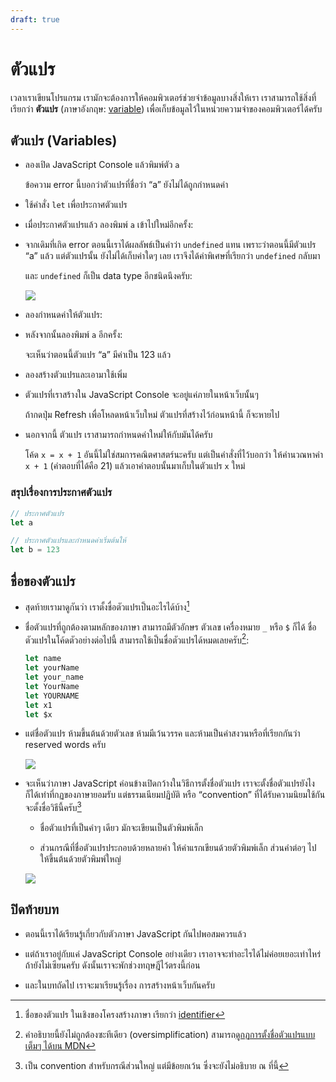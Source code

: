 ```yaml
---
draft: true
---
```


# ตัวแปร

เวลาเราเขียนโปรแกรม เรามักจะต้องการให้คอมพิวเตอร์ช่วยจำข้อมูลบางสิ่งให้เรา
เราสามารถใช้สิ่งที่เรียกว่า **ตัวแปร** (ภาษาอังกฤษ: [variable](https://developer.mozilla.org/en-US/docs/Learn/JavaScript/First_steps/Variables)) เพื่อเก็บข้อมูลไว้ในหน่วยความจำของคอมพิวเตอร์ได้ครับ

<script setup>
  import JsConsole from './components/JsConsole.vue'
</script>

## ตัวแปร (Variables)

- ลองเปิด JavaScript Console แล้วพิมพ์ตัว `a`

  <div><JsConsole input='a' error="Uncaught ReferenceError: a is not defined" /></div>

  ข้อความ error นี้บอกว่าตัวแปรที่ชื่อว่า “a” ยังไม่ได้ถูกกำหนดค่า

- ใช้คำสั่ง `let` เพื่อประกาศตัวแปร

  <div><JsConsole input='let a' :output="{value: undefined}" /></div>

- เมื่อประกาศตัวแปรแล้ว ลองพิมพ์ `a` เข้าไปใหม่อีกครั้ง:

  <div><JsConsole input='a' :output="{value: undefined}" /></div>

- จากเดิมที่เกิด error
  ตอนนี้เราได้ผลลัพธ์เป็นคำว่า `undefined` แทน
  เพราะว่าตอนนี้มีตัวแปร “a” แล้ว
  แต่ตัวแปรนั้น ยังไม่ได้เก็บค่าใดๆ เลย
  เราจึงได้ค่าพิเศษที่เรียกว่า `undefined` กลับมา

  และ `undefined` ก็เป็น data type อีกชนิดนึงครับ:

  ![](https://im.dt.in.th/ipfs/bafybeigtdfu5hq4abbfrrteeurfdnqeg5eeyggdiacuqpdqpq5h33wlahm/image.webp)

- ลองกำหนดค่าให้ตัวแปร:

  <div><JsConsole input='a = 123' :output="{value: 123}" /></div>

- หลังจากนั้นลองพิมพ์ `a` อีกครั้ง:

  <div><JsConsole input='a' :output="{value: 123}" /></div>

  จะเห็นว่าตอนนี้ตัวแปร “a” มีค่าเป็น 123 แล้ว

- ลองสร้างตัวแปรและเอามาใช้เพิ่ม

  <div><JsConsole input='let b = 456' :output="{value: undefined}" /></div>

  <div><JsConsole input='a * b' :output="{value: 56088}" /></div>

- ตัวแปรที่เราสร้างใน JavaScript Console จะอยู่แค่ภายในหน้าเว็บนั้นๆ

  ถ้ากดปุ่ม Refresh เพื่อโหลดหน้าเว็บใหม่
  ตัวแปรที่สร้างไว้ก่อนหน้านี้ ก็จะหายไป

  <div><JsConsole input='a * b' error="Uncaught ReferenceError: a is not defined" /></div>

- นอกจากนี้ ตัวแปร เราสามารถกำหนดค่าใหม่ให้กับมันได้ครับ

  <div><JsConsole input='let x = 20' :output="{value: undefined}" /></div>

  <div><JsConsole input='x' :output="{value: 20}" /></div>

  <div><JsConsole input='x = x + 1' :output="{value: 21}" /></div>

  โค้ด `x = x + 1` อันนี้ไม่ใช่สมการคณิตศาสตร์นะครับ
  แต่เป็นคำสั่งที่ไว้บอกว่า
  ให้คำนวณหาค่า `x + 1` (คำตอบที่ได้คือ 21)
  แล้วเอาคำตอบนั้นมาเก็บในตัวแปร `x` ใหม่

### สรุปเรื่องการประกาศตัวแปร

```js
// ประกาศตัวแปร
let a

// ประกาศตัวแปรและกำหนดค่าเริ่มต้นให้
let b = 123
```

## ชื่อของตัวแปร

- สุดท้ายเรามาดูกันว่า เราตั้งชื่อตัวแปรเป็นอะไรได้บ้าง[^ident]

- ชื่อตัวแปรที่ถูกต้องตามหลักของภาษา สามารถมีตัวอักษร ตัวเลข เครื่องหมาย `_` หรือ `$` ก็ได้
  ชื่อตัวแปรในโค้ดตัวอย่างต่อไปนี้ สามารถใช้เป็นชื่อตัวแปรได้หมดเลยครับ[^varname]:

  ```js
  let name
  let yourName
  let your_name
  let YourName
  let YOURNAME
  let x1
  let $x
  ```

- แต่ชื่อตัวแปร ห้ามขึ้นต้นด้วยตัวเลข
  ห้ามมีเว้นวรรค
  และห้ามเป็นคำสงวนหรือที่เรียกกันว่า reserved words ครับ

  ![](https://im.dt.in.th/ipfs/bafybeia6alagn6g4ptp7gjrdpyyx5w5vlgkojpo7vhppzkldi2zk5mgqzi/image.webp)

- จะเห็นว่าภาษา JavaScript ค่อนข้างเปิดกว้างในวิธีการตั้งชื่อตัวแปร
  เราจะตั้งชื่อตัวแปรยังไงก็ได้เท่าที่กฏของภาษายอมรับ
  แต่ธรรมเนียมปฏิบัติ หรือ “convention” ที่ได้รับความนิยมใช้กัน จะตั้งชื่อวิธีนี้ครับ[^convention]

  - ชื่อตัวแปรที่เป็นคำๆ เดียว
    มักจะเขียนเป็นตัวพิมพ์เล็ก

  - ส่วนกรณีที่ชื่อตัวแปรประกอบด้วยหลายคำ
    ให้คำแรกเขียนด้วยตัวพิมพ์เล็ก ส่วนคำต่อๆ ไป ให้ขึ้นต้นด้วยตัวพิมพ์ใหญ่

  ![](https://im.dt.in.th/ipfs/bafybeiblmjndxpnlchzuy4wsz4tm2sohzf2djrm4c57t7s3fbmsvui3h7a/image.webp)

[^varname]:
    คำอธิบายนี้ยังไม่ถูกต้องซะทีเดียว (oversimplification)
    สามารถ[ดูกฏการตั้งชื่อตัวแปรแบบเต็มๆ ได้บน MDN](https://developer.mozilla.org/en-US/docs/Web/JavaScript/Reference/Lexical_grammar#identifiers)

[^convention]:
    เป็น convention สำหรับกรณีส่วนใหญ่
    แต่มีข้อยกเว้น ซึ่งจะยังไม่อธิบาย ณ ที่นี้

[^ident]: ชื่อของตัวแปร ในเชิงของโครงสร้างภาษา เรียกว่า [identifier](https://developer.mozilla.org/en-US/docs/Glossary/Identifier)

## ปิดท้ายบท

- ตอนนี้เราได้เรียนรู้เกี่ยวกับตัวภาษา JavaScript กันไปพอสมควรแล้ว

- แต่ถ้าเราอยู่กับแค่ JavaScript Console อย่างเดียว
  เราอาจจะทำอะไรได้ไม่ค่อยเยอะเท่าไหร่ถ้ายังไม่เซียนครับ
  ดังนั้นเราจะพักช่วงทฤษฎีไว้ตรงนี้ก่อน

- และในบทถัดไป เราจะมาเรียนรู้เรื่อง การสร้างหน้าเว็บกันครับ
